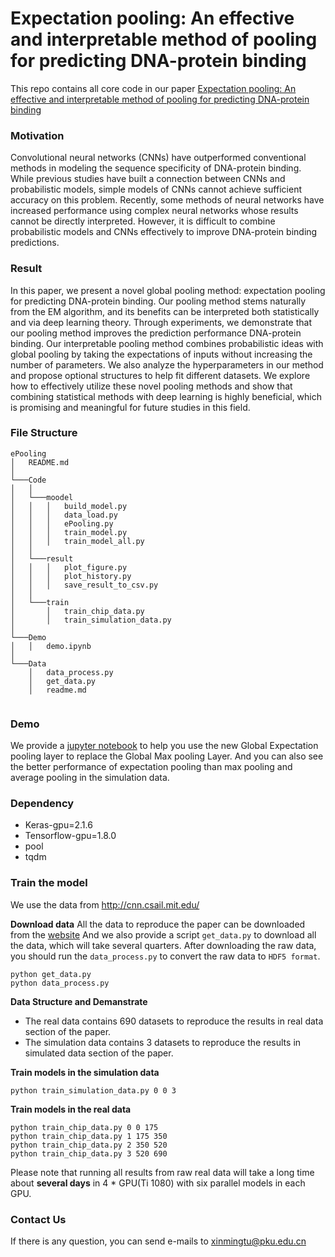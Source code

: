# Expectation pooling: An effective and interpretable method of pooling for predicting DNA-protein binding
This repo contains all core code in our paper [Expectation pooling: An effective and interpretable method of
pooling for predicting DNA-protein binding](https://www.biorxiv.org/content/10.1101/658427v1)

### Motivation
Convolutional neural networks (CNNs) have outperformed conventional methods in modeling the sequence specificity of DNA-protein binding. While previous studies have built a connection between CNNs and probabilistic models, simple models of CNNs cannot achieve sufficient accuracy on this problem. Recently, some methods of neural networks have increased performance using complex neural networks whose results cannot be directly interpreted. However, it is difficult to combine probabilistic models and CNNs effectively to improve DNA-protein binding predictions.

### Result
In this paper, we present a novel global pooling method: expectation pooling for predicting DNA-protein binding. Our pooling method stems naturally from the EM algorithm, and its benefits can be interpreted both statistically and via deep learning theory. Through experiments, we demonstrate that our pooling method improves the prediction performance DNA-protein binding. Our interpretable pooling method combines probabilistic ideas with global pooling by taking the expectations of inputs without increasing the number of parameters. We also analyze the hyperparameters in our method and propose optional structures to help fit different datasets. We explore how to effectively utilize these novel pooling methods and show that combining statistical methods with deep learning is highly beneficial, which is promising and meaningful for future studies in this field.

### File Structure
```
ePooling
│   README.md    
│
└───Code
│   │
│   └───moodel
│   │   │   build_model.py
│   │   │   data_load.py
│   │   │   ePooling.py
│   │   │   train_model.py
│   │   │   train_model_all.py
│   │
│   └───result
│   │   │   plot_figure.py
│   │   │   plot_history.py
│   │   │   save_result_to_csv.py
│   │   
│   └───train
│       │   train_chip_data.py
│       │   train_simulation_data.py   
│   
└───Demo
│   │   demo.ipynb
│   
└───Data
    │   data_process.py
    │   get_data.py
    │   readme.md
  
```

### Demo
We provide a [jupyter notebook](https://github.com/gao-lab/ePooling-dev/blob/master/demo/demo.ipynb) to help you use the new Global Expectation pooling layer to replace the Global Max pooling Layer.
And you can also see the better performance of expectation pooling than max pooling and average pooling in the simulation data.
### Dependency

* Keras-gpu=2.1.6
* Tensorflow-gpu=1.8.0
* pool
* tqdm

### Train the model
We use the data from http://cnn.csail.mit.edu/ 

**Download data**
All the data to reproduce the paper can be downloaded from the [website](http://cnn.csail.mit.edu/motif_discovery/)
And we also provide a script  ```get_data.py``` to download all the data, which will take several quarters. After downloading the raw data, you should run the ```data_process.py``` to convert the raw data to ```HDF5 format```.

```commandline
python get_data.py
python data_process.py
```


**Data Structure and Demanstrate**

* The real data contains 690 datasets to reproduce the results in real data section of the paper.
* The simulation data contains 3 datasets to reproduce the results in simulated data section of the paper.

**Train models in the simulation data**
```commandline
python train_simulation_data.py 0 0 3
```

**Train models in the real data**
```commandline
python train_chip_data.py 0 0 175
python train_chip_data.py 1 175 350
python train_chip_data.py 2 350 520
python train_chip_data.py 3 520 690
```

Please note that running all results from raw real data will take a long time about **several days** in 4 * GPU(Ti 1080) with six parallel models in each GPU.


### Contact Us
If there is any question, you can send e-mails to xinmingtu@pku.edu.cn
